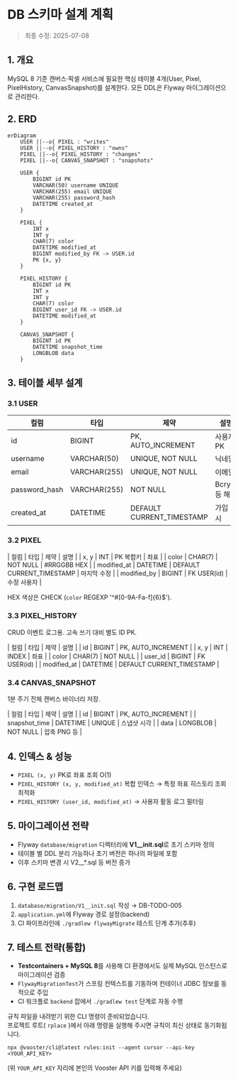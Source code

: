 # DB 스키마 설계 계획

> 최종 수정: 2025-07-08

## 1. 개요
MySQL 8 기준 캔버스·픽셀 서비스에 필요한 핵심 테이블 4개(User, Pixel, PixelHistory, CanvasSnapshot)를 설계한다. 모든 DDL은 Flyway 마이그레이션으로 관리한다.

## 2. ERD
```mermaid
erDiagram
    USER ||--o{ PIXEL : "writes"
    USER ||--o{ PIXEL_HISTORY : "owns"
    PIXEL ||--o{ PIXEL_HISTORY : "changes"
    PIXEL ||--o{ CANVAS_SNAPSHOT : "snapshots"

    USER {
        BIGINT id PK
        VARCHAR(50) username UNIQUE
        VARCHAR(255) email UNIQUE
        VARCHAR(255) password_hash
        DATETIME created_at
    }

    PIXEL {
        INT x
        INT y
        CHAR(7) color
        DATETIME modified_at
        BIGINT modified_by FK -> USER.id
        PK {x, y}
    }

    PIXEL_HISTORY {
        BIGINT id PK
        INT x
        INT y
        CHAR(7) color
        BIGINT user_id FK -> USER.id
        DATETIME modified_at
    }

    CANVAS_SNAPSHOT {
        BIGINT id PK
        DATETIME snapshot_time
        LONGBLOB data
    }
```

## 3. 테이블 세부 설계
### 3.1 USER
| 컬럼 | 타입 | 제약 | 설명 |
|------|------|------|------|
| id | BIGINT | PK, AUTO_INCREMENT | 사용자 PK |
| username | VARCHAR(50) | UNIQUE, NOT NULL | 닉네임 |
| email | VARCHAR(255) | UNIQUE, NOT NULL | 이메일 |
| password_hash | VARCHAR(255) | NOT NULL | Bcrypt 등 해시 |
| created_at | DATETIME | DEFAULT CURRENT_TIMESTAMP | 가입 일시 |

### 3.2 PIXEL
| 컬럼 | 타입 | 제약 | 설명 |
| x, y | INT | PK 복합키 | 좌표 |
| color | CHAR(7) | NOT NULL | #RRGGBB HEX |
| modified_at | DATETIME | DEFAULT CURRENT_TIMESTAMP | 마지막 수정 |
| modified_by | BIGINT | FK USER(id) | 수정 사용자 |

HEX 색상은 CHECK (`color` REGEXP '^#[0-9A-Fa-f]{6}$').

### 3.3 PIXEL_HISTORY
CRUD 이벤트 로그용. 고속 쓰기 대비 별도 ID PK.

| 컬럼 | 타입 | 제약 | 설명 |
| id | BIGINT | PK, AUTO_INCREMENT |
| x, y | INT | INDEX | 좌표 |
| color | CHAR(7) | NOT NULL |
| user_id | BIGINT | FK USER(id) |
| modified_at | DATETIME | DEFAULT CURRENT_TIMESTAMP |

### 3.4 CANVAS_SNAPSHOT
1분 주기 전체 캔버스 바이너리 저장.

| 컬럼 | 타입 | 제약 | 설명 |
| id | BIGINT | PK, AUTO_INCREMENT |
| snapshot_time | DATETIME | UNIQUE | 스냅샷 시각 |
| data | LONGBLOB | NOT NULL | 압축 PNG 등 |

## 4. 인덱스 & 성능
- `PIXEL (x, y)` PK로 좌표 조회 O(1)
- `PIXEL_HISTORY (x, y, modified_at)` 복합 인덱스 → 특정 좌표 히스토리 조회 최적화
- `PIXEL_HISTORY (user_id, modified_at)` → 사용자 활동 로그 필터링

## 5. 마이그레이션 전략
- Flyway `database/migration` 디렉터리에 **V1__init.sql**로 초기 스키마 정의
- 테이블 별 DDL 분리 가능하나 초기 버전은 하나의 파일에 포함
- 이후 스키마 변경 시 V2__*.sql 등 버전 증가

## 6. 구현 로드맵
1. `database/migration/V1__init.sql` 작성 → DB-TODO-005
2. `application.yml`에 Flyway 경로 설정(backend)
3. CI 파이프라인에 `./gradlew flywayMigrate` 테스트 단계 추가(추후) 

## 7. 테스트 전략(통합)
- **Testcontainers + MySQL 8**를 사용해 CI 환경에서도 실제 MySQL 인스턴스로 마이그레이션 검증
- `FlywayMigrationTest`가 스프링 컨텍스트를 기동하며 컨테이너 JDBC 정보를 동적으로 주입
- CI 워크플로 `backend` 잡에서 `./gradlew test` 단계로 자동 수행 

규칙 파일을 내려받기 위한 CLI 명령이 준비되었습니다.  
프로젝트 루트( `rplace` )에서 아래 명령을 실행해 주시면 규칙이 최신 상태로 동기화됩니다.

```
npx @vooster/cli@latest rules:init --agent cursor --api-key <YOUR_API_KEY>
```

(위 `YOUR_API_KEY` 자리에 본인의 Vooster API 키를 입력해 주세요) 